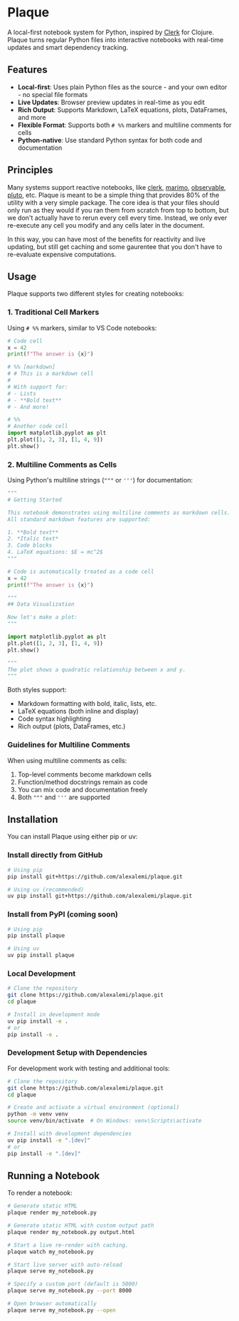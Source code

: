 # Plaque

A local-first notebook system for Python, inspired by
[Clerk](https://clerk.vision/) for Clojure. Plaque turns regular Python files
into interactive notebooks with real-time updates and smart dependency
tracking.

## Features

- **Local-first**: Uses plain Python files as the source - and your own editor - no special file formats
- **Live Updates**: Browser preview updates in real-time as you edit
- **Rich Output**: Supports Markdown, LaTeX equations, plots, DataFrames, and more
- **Flexible Format**: Supports both `# %%` markers and multiline comments for cells
- **Python-native**: Use standard Python syntax for both code and documentation

## Principles

Many systems support reactive notebooks, like [clerk](https://clerk.vision/),
[marimo](https://marimo.io/),
[observable](https://observablehq.com/framework/),
[pluto](https://plutojl.org/), etc. Plaque is meant to be a simple thing that
provides 80% of the utility with a very simple package.  The core idea is that
your files should only run as they would if you ran them from scratch from top
to bottom, but we don't actually have to rerun every cell every time.  Instead,
we only ever re-execute any cell you modify and any cells later in the document.

In this way, you can have most of the benefits for reactivity and live
updating, but still get caching and some gaurentee that you don't have to
re-evaluate expensive computations.  

## Usage

Plaque supports two different styles for creating notebooks:

### 1. Traditional Cell Markers

Using `# %%` markers, similar to VS Code notebooks:

```python
# Code cell
x = 42
print(f"The answer is {x}")

# %% [markdown]
# # This is a markdown cell
#
# With support for:
# - Lists
# - **Bold text**
# - And more!

# %%
# Another code cell
import matplotlib.pyplot as plt
plt.plot([1, 2, 3], [1, 4, 9])
plt.show()
```

### 2. Multiline Comments as Cells

Using Python's multiline strings (`"""` or `'''`) for documentation:

```python
"""
# Getting Started

This notebook demonstrates using multiline comments as markdown cells.
All standard markdown features are supported:

1. **Bold text**
2. *Italic text*
3. Code blocks
4. LaTeX equations: $E = mc^2$
"""

# Code is automatically treated as a code cell
x = 42
print(f"The answer is {x}")

"""
## Data Visualization

Now let's make a plot:
"""

import matplotlib.pyplot as plt
plt.plot([1, 2, 3], [1, 4, 9])
plt.show()

"""
The plot shows a quadratic relationship between x and y.
"""
```

Both styles support:
- Markdown formatting with bold, italic, lists, etc.
- LaTeX equations (both inline and display)
- Code syntax highlighting
- Rich output (plots, DataFrames, etc.)

### Guidelines for Multiline Comments

When using multiline comments as cells:
1. Top-level comments become markdown cells
2. Function/method docstrings remain as code
3. You can mix code and documentation freely
4. Both `"""` and `'''` are supported

## Installation

You can install Plaque using either pip or uv:

### Install directly from GitHub

```bash
# Using pip
pip install git+https://github.com/alexalemi/plaque.git

# Using uv (recommended)
uv pip install git+https://github.com/alexalemi/plaque.git
```

### Install from PyPI (coming soon)

```bash
# Using pip
pip install plaque

# Using uv
uv pip install plaque
```

### Local Development

```bash
# Clone the repository
git clone https://github.com/alexalemi/plaque.git
cd plaque

# Install in development mode
uv pip install -e .
# or
pip install -e .
```

### Development Setup with Dependencies

For development work with testing and additional tools:

```bash
# Clone the repository
git clone https://github.com/alexalemi/plaque.git
cd plaque

# Create and activate a virtual environment (optional)
python -m venv venv
source venv/bin/activate  # On Windows: venv\Scripts\activate

# Install with development dependencies
uv pip install -e ".[dev]"
# or
pip install -e ".[dev]"
```

## Running a Notebook

To render a notebook:

```bash
# Generate static HTML
plaque render my_notebook.py

# Generate static HTML with custom output path
plaque render my_notebook.py output.html

# Start a live re-render with caching.
plaque watch my_notebook.py

# Start live server with auto-reload
plaque serve my_notebook.py

# Specify a custom port (default is 5000)
plaque serve my_notebook.py --port 8000

# Open browser automatically
plaque serve my_notebook.py --open
```
